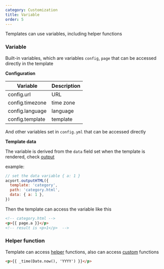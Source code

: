 ```yaml
---
category: Customization
title: Variable
order: 5
---
```


Templates can use variables, including helper functions

### Variable

Built-in variables, which are variables `config`, `page` that can be accessed directly in the template

**Configuration**

Variable | Description
-- | --
config.url | URL
config.timezone | time zone
config.language | language
config.template | template

And other variables set in `config.yml` that can be accessed directly

**Template data**

The variable is derived from the `data` field set when the template is rendered, check [output](/api/output/)

example:

```js
// set the data variable { a: 1 }
acyort.outputHTML({
  template: 'category',
  path: 'category.html',
  data: { a: 1 },
})
```

Then the template can access the variable like this

```html
<!-- category.html -->
<p>{{ page.a }}</p>
<!-- result is <p>1</p>  -->
```

### Helper function

Template can access [helper](/docs/helper/) functions, also can access [custom](/api/helper/) functions

```html
<p>{{ _time(Date.now(), 'YYYY') }}</p>
```

